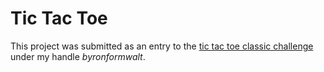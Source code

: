 Tic Tac Toe
===========================

This project was submitted as an entry to the [tic tac toe classic challenge](https://www.hackerrank.com/challenges/tic-tac-toe) under my handle _byronformwalt_.

